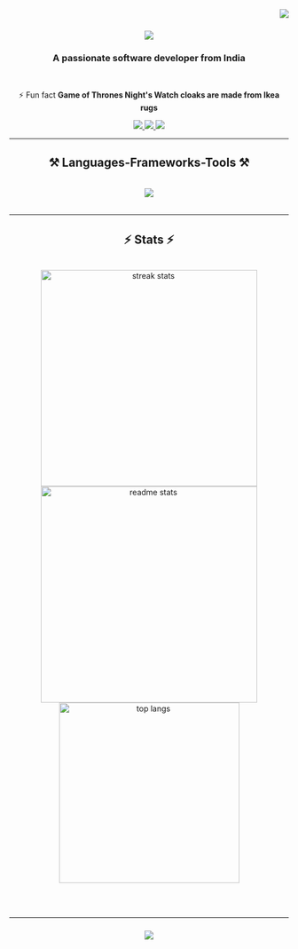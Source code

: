 <img align="right" src="https://visitor-badge.laobi.icu/badge?page_id=priyansu-nayak.priyansu-nayak" />

<h1 align="center">
    <img src="https://readme-typing-svg.herokuapp.com/?font=Righteous&size=35&center=true&vCenter=true&width=500&height=70&duration=4000&lines=Hi+There!+%F0%9F%91%8B;+I%27m+Priyansu+Nayak!;" />
</h1>

<h3 align="center">A passionate software developer from India</h3>

<br/>

<div align="center">
 

 ⚡ Fun fact **Game of Thrones Night's Watch cloaks are made from Ikea rugs**
 
 </div>
 
<div align="center"> 
  <a href="mailto:priyansu18.8@gmail.com">
    <img src="https://img.shields.io/badge/Gmail-333333?style=for-the-badge&logo=gmail&logoColor=red" />
  </a>
  <a href="https://www.linkedin.com/in/priyansu-kumar-nayak/" target="_blank">
    <img src="https://img.shields.io/badge/LinkedIn-0077B5?style=for-the-badge&logo=linkedin&logoColor=white" target="_blank" />
  </a>
  <a href="https://twitter.com/PriyansuNayak18" target="_blank">
    <img src="https://img.shields.io/badge/Twitter-0077B5?style=for-the-badge&logo=twitter&logoColor=white" target="_blank" />
  </a>
 
</div>

 <hr/>
 
<h2 align="center">⚒️ Languages-Frameworks-Tools ⚒️</h2>
<br/>
<div align="center">
    <img src="https://skillicons.dev/icons?i=html,css,tailwindcss,javascript,react,git,nodejs,c,cpp" /><br>
    
</div>

<br/>
<hr/>

<h2 align="center">⚡ Stats ⚡</h2>
<br>
<div align=center>
  <img width=390 src="https://streak-stats.demolab.com/?user=priyansu-nayak&count_private=true&theme=react&border_radius=10" alt="streak stats"/>
  <img width=390 src="https://github-readme-stats.vercel.app/api?username=priyansu-nayak&count_private=true&show_icons=true&theme=react&rank_icon=github&border_radius=10" alt="readme stats" />
  <br/>
  <img width=325 align="center" src="https://github-readme-stats.vercel.app/api/top-langs/?username=priyansu-nayak&hide=HTML&langs_count=8&layout=compact&theme=react&border_radius=10&size_weight=0.5&count_weight=0.5&exclude_repo=github-readme-stats" alt="top langs" />
</div>

<br/><br/>
<hr/>

<h3 align="center">
    <img src="https://readme-typing-svg.herokuapp.com/?font=Righteous&size=25&center=true&vCenter=true&width=500&height=70&duration=4000&lines=Thanks+for+visiting!+✌️;+Shoot+me+a+message+on+Linkedin!;I'm+always+down+to+collab+:)">
</h3>

<br/>

